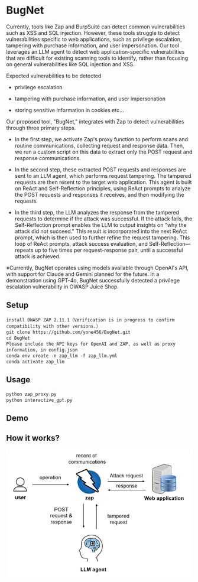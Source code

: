 # BugNet
Currently, tools like Zap and BurpSuite can detect common vulnerabilities such as XSS and SQL injection. However, these tools struggle to detect vulnerabilities specific to web applications, such as privilege escalation, tampering with purchase information, and user impersonation. Our tool leverages an LLM agent to detect web application-specific vulnerabilities that are difficult for existing scanning tools to identify, rather than focusing on general vulnerabilities like SQL injection and XSS.

Expected vulnerabilities to be detected

- privilege escalation

- tampering with purchase information, and user impersonation

- storing sensitive information in cookies  etc...

Our proposed tool, "BugNet," integrates with Zap to detect vulnerabilities through three primary steps. 

- In the first step, we activate Zap's proxy function to perform scans and routine communications, collecting request and response data. Then, we run a custom script on this data to extract only the POST request and response communications. 

- In the second step, these extracted POST requests and responses are sent to an LLM agent, which performs request tampering. The tampered requests are then resent to the target web application. This agent is built on ReAct and Self-Reflection principles, using ReAct prompts to analyze the POST requests and responses it receives, and then modifying the requests. 

- In the third step, the LLM analyzes the response from the tampered requests to determine if the attack was successful. If the attack fails, the Self-Reflection prompt enables the LLM to output insights on "why the attack did not succeed." This result is incorporated into the next ReAct prompt, which is then used to further refine the request tampering. This loop of ReAct prompts, attack success evaluation, and Self-Reflection—repeats up to five times per request-response pair, until a successful attack is achieved. 

※Currently, BugNet operates using models available through OpenAI's API, with support for Claude and Gemini planned for the future. In a demonstration using GPT-4o, BugNet successfully detected a privilege escalation vulnerability in OWASP Juice Shop. 

## Setup

```
install OWASP ZAP 2.11.1（Verification is in progress to confirm compatibility with other versions.）
git clone https://github.com/yone456/BugNet.git
cd BugNet
Please include the API keys for OpenAI and ZAP, as well as proxy information, in config.json
conda env create -n zap_llm -f zap_llm.yml
conda activate zap_llm
```

## Usage

```
python zap_proxy.py
python interactive_gpt.py
```

## Demo



## How it works?
![](https://github.com/yone456/BugNet/blob/main/image_en.png)
